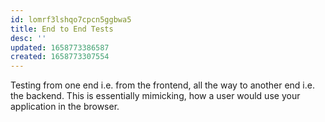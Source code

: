 ```yaml
---
id: lomrf3lshqo7cpcn5ggbwa5
title: End to End Tests
desc: ''
updated: 1658773386587
created: 1658773307554
---
```


Testing from one end i.e. from the frontend, all the way to another end i.e. the backend. This is essentially mimicking, how a user would use your application in the browser.
